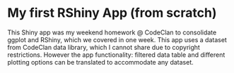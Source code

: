 # My first RShiny App (from scratch)

This Shiny app was my weekend homework @ CodeClan to consolidate ggplot and RShiny, which we covered in one week.
This app uses a dataset from CodeClan data library, which I cannot share due to copyright restrictions. However the app functionality: filtered data table and different plotting options can be translated to accommodate any dataset.
